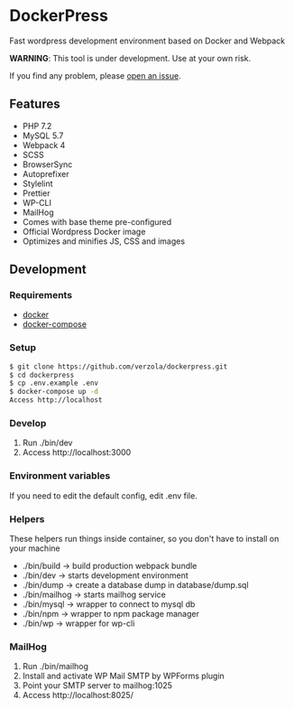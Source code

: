 # DockerPress
Fast wordpress development environment based on Docker and Webpack

**WARNING**: This tool is under development. Use at your own risk.

If you find any problem, please [open an issue](https://github.com/verzola/dockerpress/issues/new).

## Features
- PHP 7.2
- MySQL 5.7
- Webpack 4
- SCSS
- BrowserSync
- Autoprefixer
- Stylelint
- Prettier
- WP-CLI
- MailHog
- Comes with base theme pre-configured
- Official Wordpress Docker image
- Optimizes and minifies JS, CSS and images

## Development

### Requirements
- [docker](https://www.docker.com/get-started)
- [docker-compose](https://docs.docker.com/compose/install/)

### Setup
```sh
$ git clone https://github.com/verzola/dockerpress.git
$ cd dockerpress
$ cp .env.example .env
$ docker-compose up -d
Access http://localhost
```

### Develop
1. Run ./bin/dev
2. Access http://localhost:3000

### Environment variables
If you need to edit the default config, edit .env file.

### Helpers
These helpers run things inside container, so you don't have to install on your machine

- ./bin/build -> build production webpack bundle
- ./bin/dev -> starts development environment
- ./bin/dump -> create a database dump in database/dump.sql
- ./bin/mailhog -> starts mailhog service
- ./bin/mysql -> wrapper to connect to mysql db
- ./bin/npm -> wrapper to npm package manager
- ./bin/wp -> wrapper for wp-cli

### MailHog
1. Run ./bin/mailhog
2. Install and activate WP Mail SMTP by WPForms plugin
3. Point your SMTP server to mailhog:1025
4. Access http://localhost:8025/
